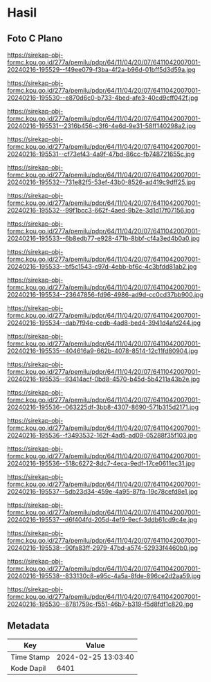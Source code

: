 # Hasil

## Foto C Plano

https://sirekap-obj-formc.kpu.go.id/277a/pemilu/pdpr/64/11/04/20/07/6411042007001-20240216-195529--f49ee079-f3ba-4f2a-b96d-01bff5d3d59a.jpg

https://sirekap-obj-formc.kpu.go.id/277a/pemilu/pdpr/64/11/04/20/07/6411042007001-20240216-195530--e870d6c0-b733-4bed-afe3-40cd9cff042f.jpg

https://sirekap-obj-formc.kpu.go.id/277a/pemilu/pdpr/64/11/04/20/07/6411042007001-20240216-195531--2316b456-c3f6-4e6d-9e31-58ff140298a2.jpg

https://sirekap-obj-formc.kpu.go.id/277a/pemilu/pdpr/64/11/04/20/07/6411042007001-20240216-195531--cf73ef43-4a9f-47bd-86cc-fb748721655c.jpg

https://sirekap-obj-formc.kpu.go.id/277a/pemilu/pdpr/64/11/04/20/07/6411042007001-20240216-195532--731e82f5-53ef-43b0-8526-ad419c9dff25.jpg

https://sirekap-obj-formc.kpu.go.id/277a/pemilu/pdpr/64/11/04/20/07/6411042007001-20240216-195532--99f1bcc3-662f-4aed-9b2e-3d1d17f07156.jpg

https://sirekap-obj-formc.kpu.go.id/277a/pemilu/pdpr/64/11/04/20/07/6411042007001-20240216-195533--6b8edb77-e928-471b-8bbf-cf4a3ed4b0a0.jpg

https://sirekap-obj-formc.kpu.go.id/277a/pemilu/pdpr/64/11/04/20/07/6411042007001-20240216-195533--bf5c1543-c97d-4ebb-bf6c-4c3bfdd81ab2.jpg

https://sirekap-obj-formc.kpu.go.id/277a/pemilu/pdpr/64/11/04/20/07/6411042007001-20240216-195534--23647856-fd96-4986-ad9d-cc0cd37bb900.jpg

https://sirekap-obj-formc.kpu.go.id/277a/pemilu/pdpr/64/11/04/20/07/6411042007001-20240216-195534--dab7f94e-cedb-4ad8-bed4-3941d4afd244.jpg

https://sirekap-obj-formc.kpu.go.id/277a/pemilu/pdpr/64/11/04/20/07/6411042007001-20240216-195535--404616a9-662b-4078-8514-12c11fd80904.jpg

https://sirekap-obj-formc.kpu.go.id/277a/pemilu/pdpr/64/11/04/20/07/6411042007001-20240216-195535--93414acf-0bd8-4570-b45d-5b4211a43b2e.jpg

https://sirekap-obj-formc.kpu.go.id/277a/pemilu/pdpr/64/11/04/20/07/6411042007001-20240216-195536--063225df-3bb8-4307-8690-571b315d2171.jpg

https://sirekap-obj-formc.kpu.go.id/277a/pemilu/pdpr/64/11/04/20/07/6411042007001-20240216-195536--f3493532-162f-4ad5-ad09-05288f35f103.jpg

https://sirekap-obj-formc.kpu.go.id/277a/pemilu/pdpr/64/11/04/20/07/6411042007001-20240216-195536--518c6272-8dc7-4eca-9edf-17ce0611ec31.jpg

https://sirekap-obj-formc.kpu.go.id/277a/pemilu/pdpr/64/11/04/20/07/6411042007001-20240216-195537--5db23d34-459e-4a95-87fa-19c78cefd8e1.jpg

https://sirekap-obj-formc.kpu.go.id/277a/pemilu/pdpr/64/11/04/20/07/6411042007001-20240216-195537--d6f404fd-205d-4ef9-9ecf-3ddb61cd9c4e.jpg

https://sirekap-obj-formc.kpu.go.id/277a/pemilu/pdpr/64/11/04/20/07/6411042007001-20240216-195538--90fa83ff-2979-47bd-a574-52933f4460b0.jpg

https://sirekap-obj-formc.kpu.go.id/277a/pemilu/pdpr/64/11/04/20/07/6411042007001-20240216-195538--833130c8-e95c-4a5a-8fde-896ce2d2aa59.jpg

https://sirekap-obj-formc.kpu.go.id/277a/pemilu/pdpr/64/11/04/20/07/6411042007001-20240216-195530--8781759c-f551-46b7-b319-f5d8fdf1c820.jpg


## Metadata

| Key        | Value               |
| ---------- | ------------------- |
| Time Stamp | 2024-02-25 13:03:40 |
| Kode Dapil | 6401                |



